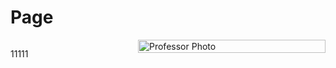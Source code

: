# Page

<div style="display: flex; align-items: flex-start; gap: 20px;">
<div style="flex: 1;">

11111

</div>
<div style="flex: 0 0 300px;">

<img src="your-image-url.jpg" alt="Professor Photo" style="width: 100%; max-width: 300px;">

</div>
</div>
